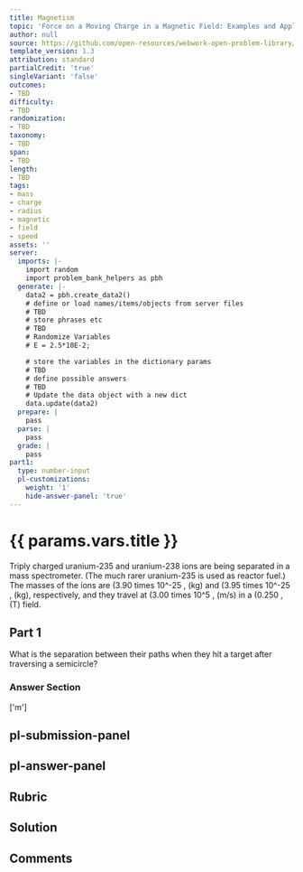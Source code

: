 ```yaml
---
title: Magnetism
topic: 'Force on a Moving Charge in a Magnetic Field: Examples and Applications'
author: null
source: https://github.com/open-resources/webwork-open-problem-library/tree/master/Contrib/BrockPhysics/College_Physics_Urone/22.Magnetism/22-05.Force_on_a_Moving_Charge_in_a_Magnetic_Field/NU_U17_22_05_010.pg
template_version: 1.3
attribution: standard
partialCredit: 'true'
singleVariant: 'false'
outcomes:
- TBD
difficulty:
- TBD
randomization:
- TBD
taxonomy:
- TBD
span:
- TBD
length:
- TBD
tags:
- mass
- charge
- radius
- magnetic
- field
- speed
assets: ''
server:
  imports: |-
    import random
    import problem_bank_helpers as pbh
  generate: |-
    data2 = pbh.create_data2()
    # define or load names/items/objects from server files
    # TBD
    # store phrases etc
    # TBD
    # Randomize Variables
    # E = 2.5*10E-2;

    # store the variables in the dictionary params
    # TBD
    # define possible answers
    # TBD
    # Update the data object with a new dict
    data.update(data2)
  prepare: |
    pass
  parse: |
    pass
  grade: |
    pass
part1:
  type: number-input
  pl-customizations:
    weight: '1'
    hide-answer-panel: 'true'
---
```


# {{ params.vars.title }} 


Triply charged uranium-235 and uranium-238 ions are being separated in a mass spectrometer. (The much rarer uranium-235 is used as reactor fuel.) The masses of the ions are (3.90 times 10^-25 , (kg) and (3.95 times 10^-25 , (kg), respectively, and they travel at (3.00 times 10^5 , (m/s) in a (0.250 , (T) field.

## Part 1 
What is the separation between their paths when they hit a target after traversing a semicircle? 


 ### Answer Section
['m']

## pl-submission-panel 


## pl-answer-panel 


## Rubric 


## Solution 


## Comments 


